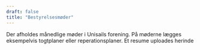 ```yaml
---
draft: false
title: "Bestyrelsesmøder"
---
```


Der afholdes månedlige møder i Unisails forening. På møderne lægges eksempelvis togtplaner eller reperationsplaner. Et resume uploades herinde
